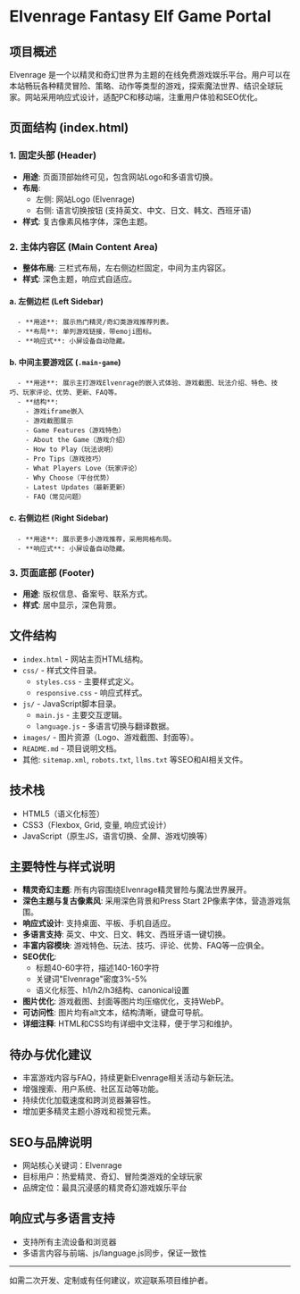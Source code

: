 # Elvenrage Fantasy Elf Game Portal

## 项目概述
Elvenrage 是一个以精灵和奇幻世界为主题的在线免费游戏娱乐平台。用户可以在本站畅玩各种精灵冒险、策略、动作等类型的游戏，探索魔法世界、结识全球玩家。网站采用响应式设计，适配PC和移动端，注重用户体验和SEO优化。

## 页面结构 (index.html)

### 1. 固定头部 (Header)
   - **用途**: 页面顶部始终可见，包含网站Logo和多语言切换。
   - **布局**:
     - 左侧: 网站Logo (Elvenrage)
     - 右侧: 语言切换按钮 (支持英文、中文、日文、韩文、西班牙语)
   - **样式**: 复古像素风格字体，深色主题。

### 2. 主体内容区 (Main Content Area)
   - **整体布局**: 三栏式布局，左右侧边栏固定，中间为主内容区。
   - **样式**: 深色主题，响应式自适应。

   #### a. 左侧边栏 (Left Sidebar)
      - **用途**: 展示热门精灵/奇幻类游戏推荐列表。
      - **布局**: 单列游戏链接，带emoji图标。
      - **响应式**: 小屏设备自动隐藏。

   #### b. 中间主要游戏区 (`.main-game`)
      - **用途**: 展示主打游戏Elvenrage的嵌入式体验、游戏截图、玩法介绍、特色、技巧、玩家评论、优势、更新、FAQ等。
      - **结构**:
        - 游戏iframe嵌入
        - 游戏截图展示
        - Game Features（游戏特色）
        - About the Game（游戏介绍）
        - How to Play（玩法说明）
        - Pro Tips（游戏技巧）
        - What Players Love（玩家评论）
        - Why Choose（平台优势）
        - Latest Updates（最新更新）
        - FAQ（常见问题）

   #### c. 右侧边栏 (Right Sidebar)
      - **用途**: 展示更多小游戏推荐，采用网格布局。
      - **响应式**: 小屏设备自动隐藏。

### 3. 页面底部 (Footer)
   - **用途**: 版权信息、备案号、联系方式。
   - **样式**: 居中显示，深色背景。

## 文件结构
- `index.html` - 网站主页HTML结构。
- `css/` - 样式文件目录。
  - `styles.css` - 主要样式定义。
  - `responsive.css` - 响应式样式。
- `js/` - JavaScript脚本目录。
  - `main.js` - 主要交互逻辑。
  - `language.js` - 多语言切换与翻译数据。
- `images/` - 图片资源（Logo、游戏截图、封面等）。
- `README.md` - 项目说明文档。
- 其他: `sitemap.xml`, `robots.txt`, `llms.txt` 等SEO和AI相关文件。

## 技术栈
- HTML5（语义化标签）
- CSS3（Flexbox, Grid, 变量, 响应式设计）
- JavaScript（原生JS，语言切换、全屏、游戏切换等）

## 主要特性与样式说明
- **精灵奇幻主题**: 所有内容围绕Elvenrage精灵冒险与魔法世界展开。
- **深色主题与复古像素风**: 采用深色背景和Press Start 2P像素字体，营造游戏氛围。
- **响应式设计**: 支持桌面、平板、手机自适应。
- **多语言支持**: 英文、中文、日文、韩文、西班牙语一键切换。
- **丰富内容模块**: 游戏特色、玩法、技巧、评论、优势、FAQ等一应俱全。
- **SEO优化**:
    - 标题40-60字符，描述140-160字符
    - 关键词"Elvenrage"密度3%-5%
    - 语义化标签、h1/h2/h3结构、canonical设置
- **图片优化**: 游戏截图、封面等图片均压缩优化，支持WebP。
- **可访问性**: 图片均有alt文本，结构清晰，键盘可导航。
- **详细注释**: HTML和CSS均有详细中文注释，便于学习和维护。

## 待办与优化建议
- 丰富游戏内容与FAQ，持续更新Elvenrage相关活动与新玩法。
- 增强搜索、用户系统、社区互动等功能。
- 持续优化加载速度和跨浏览器兼容性。
- 增加更多精灵主题小游戏和视觉元素。

## SEO与品牌说明
- 网站核心关键词：Elvenrage
- 目标用户：热爱精灵、奇幻、冒险类游戏的全球玩家
- 品牌定位：最具沉浸感的精灵奇幻游戏娱乐平台

## 响应式与多语言支持
- 支持所有主流设备和浏览器
- 多语言内容与前端、js/language.js同步，保证一致性

---
如需二次开发、定制或有任何建议，欢迎联系项目维护者。 